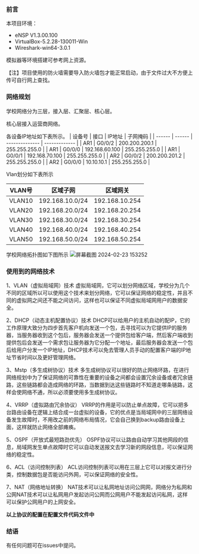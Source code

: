 ### 前言
本项目环境：
- eNSP V1.3.00.100
- VirtualBox-5.2.28-130011-Win
- Wireshark-win64-3.0.1

模拟器等环境搭建可参考网上资源。

【注】项目使用的防火墙需要导入防火墙包才能正常启动，由于文件过大不方便上传可自行网上查找。

### 网络规划
学校网络分为三层，接入层、汇聚层、核心层。

核心层接入运营商网络。

各设备IP地址如下表所示。
| 设备号 | 接口   | IP地址         | 子网掩码      |
| ------ | ------ | -------------- | ------------- |
| AR1    | G0/0/2 | 200.200.200.1  | 255.255.255.0 |
| AR1    | G0/0/0 | 192.168.60.100 | 255.255.255.0 |
| AR1    | G0/0/1 | 192.168.70.100 | 255.255.255.0 |
| AR2    | G0/0/2 | 200.200.201.2  | 255.255.255.0 |
| AR2    | G0/0/0 | 10.10.10.1     | 255.255.255.0 |

Vlan划分如下表所示

| VLAN号 | 区域子网        | 区域网关       |
| ------ | --------------- | -------------- |
| VLAN10 | 192.168.10.0/24 | 192.168.10.254 |
| VLAN20 | 192.168.20.0/24 | 192.168.20.254 |
| VLAN30 | 192.168.30.0/24 | 192.168.30.254 |
| VLAN40 | 192.168.40.0/24 | 192.168.40.254 |
| VLAN50 | 192.168.50.0/24 | 192.168.50.254 |

学校网络拓扑图如下图所示
![屏幕截图 2024-02-23 153252](https://github.com/IsNoooo/Network/assets/88282069/3e24b2d2-30a5-4f6d-a81b-82d8898f87aa)


### 使用到的网络技术
1、VLAN（虚拟局域网）技术
虚拟局域网，它可以划分网络区域，学校分为几个不同的区域所以可以使用这个技术来划分网络，它可以保证网络的稳定性，并且不同的虚拟网之间还不能之间访问，这样也可以保证不同虚拟局域网用户的数据安全。

2、DHCP（动态主机配置协议）技术
DHCP可以给用户的主机自动的配IP，它的工作原理大致分为四步首先客户机向发送一个包，去寻找可以为它提供IP的服务器，当服务器收到这个包后，服务器会发送一个提供包给客户端，然后客户端收到提供包后会发送一个需求包让服务器为它分配一个地址，最后服务器会发送一个包后给用户分发一个IP地址，DHCP技术可以免去管理人员手动的配置客户端的IP地址节省时间以及更好管理网络。

3、Mstp（多生成树协议）技术
多生成树协议可以很好的防止网络环路，在进行网络规划中为了保证网络的可靠性在重要的设备之间都会设置冗余设备或者冗余链路，这些链路都会造成网络的环路，当数据到达这些链路时不知道走哪条链路，这样会使网络不通，所以必须要使用多生成树协议。

4、VRRP（虚拟路由冗余协议）
VRRP的作用是可以防止单点故障，它可以把多台路由设备在逻辑上结合成一台虚拟的设备，它的优点是当局域网中的三层网络设备发生故障时，不用改之前的网络布局情况，它会自己换到backup路由设备上面，这样就防止网络全部瘫痪。

5、OSPF（开放式最短路劲优先）
OSPF协议可以让路由自动学习其他网段的信息，局域网发生单点故障时它可以自动发送报文去学习新的网段信息，可以保证网络的稳定性。

6、ACL（访问控制列表）
ACL访问控制列表可以用在三层上它可以对报文进行分类，控制数据包是否能访问外网，可以保证网络的安全性。

7、NAT（网络地址转换）
NAT技术可以让私网地址访问公网网，网络分为私网和公网NAT技术可以让私网用户发起访问公网而公网用户不能发起访问私网，这样可以保护公网用户的上网安全。

**以上协议的配置在配置文件代码文件中**
### 结语
有任何问题可在issues中提问。
